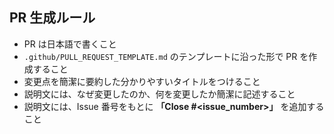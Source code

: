 ## PR 生成ルール

- PR は日本語で書くこと
- `.github/PULL_REQUEST_TEMPLATE.md` のテンプレートに沿った形で PR を作成すること
- 変更点を簡潔に要約した分かりやすいタイトルをつけること
- 説明文には、なぜ変更したのか、何を変更したか簡潔に記述すること
- 説明文には、Issue 番号をもとに **「Close #<issue_number>」** を追加すること

